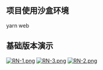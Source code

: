 ## 项目使用沙盒环境

yarn web  

## 基础版本演示

[![RN-1.png](https://i.loli.net/2019/07/07/5d21f15f6931a26407.png)](https://i.loli.net/2019/07/07/5d21f15f6931a26407.png)
[![RN-3.png](https://i.loli.net/2019/07/07/5d21f15f89d2730898.png)](https://i.loli.net/2019/07/07/5d21f15f89d2730898.png)
[![RN-2.png](https://i.loli.net/2019/07/07/5d21f15f89fcc74303.png)](https://i.loli.net/2019/07/07/5d21f15f89fcc74303.png)